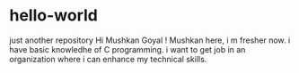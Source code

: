 # hello-world
just another repository
Hi Mushkan Goyal !
Mushkan here, i m fresher now. i have basic knowledhe of C programming.
i want to get job in an organization where i can enhance my technical skills.
